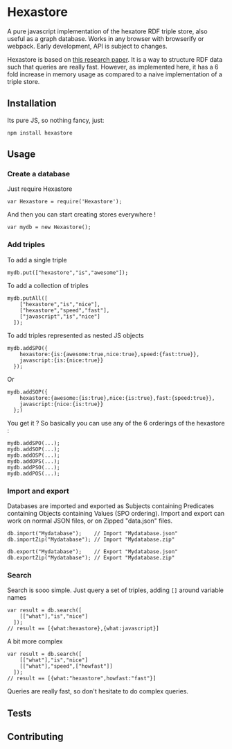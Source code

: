 Hexastore
=========

A pure javascript implementation of the hexatore RDF triple store, also useful as a graph database. Works in any browser with browserify or webpack. Early development, API is subject to changes.

Hexastore is based on [this research paper](http://karras.rutgers.edu/hexastore.pdf). It is a way to structure RDF data such that queries are really fast. However, as implemented here, it has a 6 fold increase in memory usage as compared to a naive implementation of a triple store.

## Installation

Its pure JS, so nothing fancy, just:

    npm install hexastore

## Usage

### Create a database

Just require Hexastore

    var Hexastore = require('Hexastore');

And then you can start creating stores everywhere !

    var mydb = new Hexastore();

### Add triples

To add a single triple

    mydb.put(["hexastore","is","awesome"]);

To add a collection of triples

    mydb.putAll([
        ["hexastore","is","nice"],
        ["hexastore","speed","fast"],
        ["javascript","is","nice"]
      ]);

To add triples represented as nested JS objects

    mydb.addSPO({
        hexastore:{is:{awesome:true,nice:true},speed:{fast:true}},
        javascript:{is:{nice:true}}
      });

Or

    mydb.addSOP({
        hexastore:{awesome:{is:true},nice:{is:true},fast:{speed:true}},
        javascript:{nice:{is:true}}
      };)

You get it ? So basically you can use any of the 6 orderings of the hexastore :

    mydb.addSPO(...);
    mydb.addSOP(...);
    mydb.addOSP(...);
    mydb.addOPS(...);
    mydb.addPSO(...);
    mydb.addPOS(...);

### Import and export

Databases are imported and exported as Subjects containing Predicates containing Objects containing Values (SPO ordering). Import and export can work on normal JSON files, or on Zipped "data.json" files.

    db.import("Mydatabase");    // Import "Mydatabase.json"
    db.importZip("Mydatabase"); // Import "Mydatabase.zip"

    db.export("Mydatabase");    // Export "Mydatabase.json"
    db.exportZip("Mydatabase"); // Export "Mydatabase.zip"

### Search

Search is sooo simple. Just query a set of triples, adding `[]` around variable names


    var result = db.search([
        [["what"],"is","nice"]
      ]);
    // result == [{what:hexastore},{what:javascript}]

A bit more complex

    var result = db.search([
        [["what"],"is","nice"]
        [["what"],"speed",["howfast"]]
      ]);
    // result == [{what:"hexastore",howfast:"fast"}]

Queries are really fast, so don't hesitate to do complex queries.

## Tests

## Contributing
